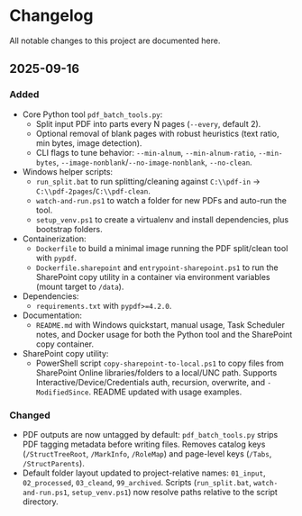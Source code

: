 # Changelog

All notable changes to this project are documented here.

## 2025-09-16

### Added
- Core Python tool `pdf_batch_tools.py`:
  - Split input PDF into parts every N pages (`--every`, default 2).
  - Optional removal of blank pages with robust heuristics (text ratio, min bytes, image detection).
  - CLI flags to tune behavior: `--min-alnum`, `--min-alnum-ratio`, `--min-bytes`, `--image-nonblank`/`--no-image-nonblank`, `--no-clean`.
- Windows helper scripts:
  - `run_split.bat` to run splitting/cleaning against `C:\\pdf-in` → `C:\\pdf-2pages`/`C:\\pdf-clean`.
  - `watch-and-run.ps1` to watch a folder for new PDFs and auto-run the tool.
  - `setup_venv.ps1` to create a virtualenv and install dependencies, plus bootstrap folders.
- Containerization:
  - `Dockerfile` to build a minimal image running the PDF split/clean tool with `pypdf`.
  - `Dockerfile.sharepoint` and `entrypoint-sharepoint.ps1` to run the SharePoint copy utility in a container via environment variables (mount target to `/data`).
- Dependencies:
  - `requirements.txt` with `pypdf>=4.2.0`.
- Documentation:
  - `README.md` with Windows quickstart, manual usage, Task Scheduler notes, and Docker usage for both the Python tool and the SharePoint copy container.
- SharePoint copy utility:
  - PowerShell script `copy-sharepoint-to-local.ps1` to copy files from SharePoint Online libraries/folders to a local/UNC path. Supports Interactive/Device/Credentials auth, recursion, overwrite, and `-ModifiedSince`. README updated with usage examples.

### Changed
- PDF outputs are now untagged by default: `pdf_batch_tools.py` strips PDF tagging metadata before writing files. Removes catalog keys (`/StructTreeRoot`, `/MarkInfo`, `/RoleMap`) and page-level keys (`/Tabs`, `/StructParents`).
 - Default folder layout updated to project-relative names: `01_input`, `02_processed`, `03_cleand`, `99_archived`. Scripts (`run_split.bat`, `watch-and-run.ps1`, `setup_venv.ps1`) now resolve paths relative to the script directory.
